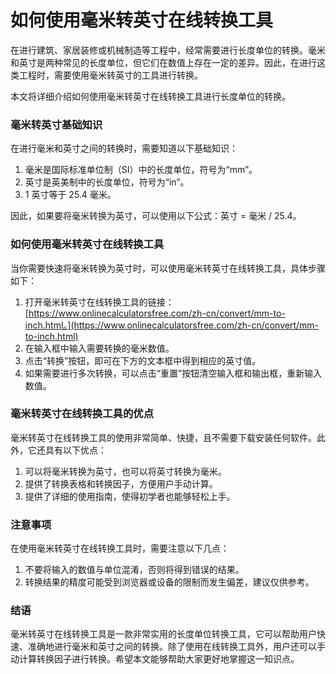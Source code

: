 如何使用毫米转英寸在线转换工具
===============

在进行建筑、家居装修或机械制造等工程中，经常需要进行长度单位的转换。毫米和英寸是两种常见的长度单位，但它们在数值上存在一定的差异。因此，在进行这类工程时，需要使用毫米转英寸的工具进行转换。

本文将详细介绍如何使用毫米转英寸在线转换工具进行长度单位的转换。

### 毫米转英寸基础知识

在进行毫米和英寸之间的转换时，需要知道以下基础知识：

1. 毫米是国际标准单位制（SI）中的长度单位，符号为“mm”。
2. 英寸是英美制中的长度单位，符号为“in”。
3. 1 英寸等于 25.4 毫米。

因此，如果要将毫米转换为英寸，可以使用以下公式：英寸 = 毫米 / 25.4。

### 如何使用毫米转英寸在线转换工具

当你需要快速将毫米转换为英寸时，可以使用毫米转英寸在线转换工具，具体步骤如下：

1. 打开毫米转英寸在线转换工具的链接：[https://www.onlinecalculatorsfree.com/zh-cn/convert/mm-to-inch.html。](https://www.onlinecalculatorsfree.com/zh-cn/convert/mm-to-inch.html)
2. 在输入框中输入需要转换的毫米数值。
3. 点击“转换”按钮，即可在下方的文本框中得到相应的英寸值。
4. 如果需要进行多次转换，可以点击“重置”按钮清空输入框和输出框，重新输入数值。

### 毫米转英寸在线转换工具的优点

毫米转英寸在线转换工具的使用非常简单、快捷，且不需要下载安装任何软件。此外，它还具有以下优点：

1. 可以将毫米转换为英寸，也可以将英寸转换为毫米。
2. 提供了转换表格和转换因子，方便用户手动计算。
3. 提供了详细的使用指南，使得初学者也能够轻松上手。

### 注意事项

在使用毫米转英寸在线转换工具时，需要注意以下几点：

1. 不要将输入的数值与单位混淆，否则将得到错误的结果。
2. 转换结果的精度可能受到浏览器或设备的限制而发生偏差，建议仅供参考。

### 结语

毫米转英寸在线转换工具是一款非常实用的长度单位转换工具，它可以帮助用户快速、准确地进行毫米和英寸之间的转换。除了使用在线转换工具外，用户还可以手动计算转换因子进行转换。希望本文能够帮助大家更好地掌握这一知识点。